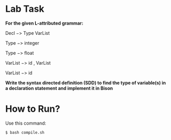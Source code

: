 # Lab Task
<b>For the given L-attributed grammar:</b>

Decl −> Type VarList

Type −> integer

Type −> float

VarList −> id , VarList

VarList −> id

<b>Write the syntax directed definition (SDD) to find the type of variable(s) in a declaration statement and implement it in Bison</b>

# How to Run?
Use this command:
```shell
$ bash compile.sh
```
